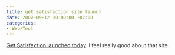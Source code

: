 ```yaml
---
title: get satisfaction site launch
date: 2007-09-12 00:00:00 -07:00
categories:
- Web/Tech
---
```


<p><a href="http://getsatisfaction.com/">Get Satisfaction launched today</a>. I feel really good about that site. </p>
